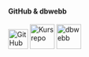 #### GitHub & dbwebb

<a href="https://github.com/WissamSawah/design-bth"><img title="Github" alt ="GitHub" src = "../img/github.png" width= "40" height= "40"/></a>
<a href="https://github.com/mosbth/designv2"><img title="Kursrepo" alt="Kursrepo" src="image/github2.png" width= "50" height= "50"/></a>
<a href="https://dbwebb.se/kurser/design-v2"><img title="dbwebb" alt="dbwebb" src="image/dbwebb.png" width= "50" height= "50"/></a>
